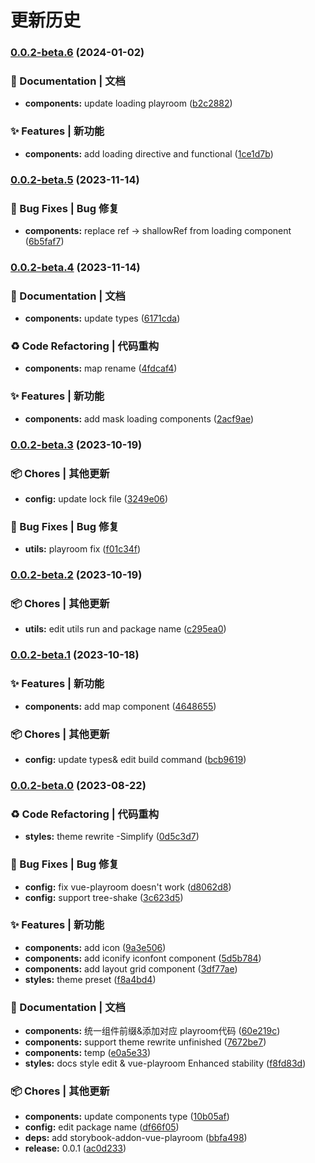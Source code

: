 # 更新历史 


### [0.0.2-beta.6](https://github.com/JingHong0202/test/compare/v0.0.2-beta.5...v0.0.2-beta.6) (2024-01-02)


### 📝 Documentation | 文档

* **components:** update loading playroom ([b2c2882](https://github.com/JingHong0202/test/commit/b2c2882759d88f54a13341c4423e1c2135344628))


### ✨ Features | 新功能

* **components:** add loading directive and functional ([1ce1d7b](https://github.com/JingHong0202/test/commit/1ce1d7b4ab3a882a9fd8def21dfae413f23213c6))

### [0.0.2-beta.5](https://github.com/JingHong0202/test/compare/v0.0.2-beta.4...v0.0.2-beta.5) (2023-11-14)


### 🐛 Bug Fixes | Bug 修复

* **components:** replace ref -\>  shallowRef from loading component ([6b5faf7](https://github.com/JingHong0202/test/commit/6b5faf7d9182562a73222d0cb64e64e5cb0aca44))

### [0.0.2-beta.4](https://github.com/JingHong0202/test/compare/v0.0.2-beta.3...v0.0.2-beta.4) (2023-11-14)


### 📝 Documentation | 文档

* **components:** update types ([6171cda](https://github.com/JingHong0202/test/commit/6171cda6fe8ead48afe00e50c9bf043ebcdd4290))


### ♻ Code Refactoring | 代码重构

* **components:** map rename ([4fdcaf4](https://github.com/JingHong0202/test/commit/4fdcaf4fa7bd1cc5121a12da0c4eafee0cf9116f))


### ✨ Features | 新功能

* **components:** add mask loading components ([2acf9ae](https://github.com/JingHong0202/test/commit/2acf9ae28768991025d5e911b6d4ac6e9db6bc78))

### [0.0.2-beta.3](https://github.com/JingHong0202/test/compare/v0.0.2-beta.2...v0.0.2-beta.3) (2023-10-19)


### 📦 Chores | 其他更新

* **config:** update lock file ([3249e06](https://github.com/JingHong0202/test/commit/3249e068848dc3c4d0cc7d9f6a378660da5b6b70))


### 🐛 Bug Fixes | Bug 修复

* **utils:** playroom fix ([f01c34f](https://github.com/JingHong0202/test/commit/f01c34fbfa5ebf31a8d93fdcccf631257e9f90b6))

### [0.0.2-beta.2](https://github.com/JingHong0202/test/compare/v0.0.2-beta.1...v0.0.2-beta.2) (2023-10-19)


### 📦 Chores | 其他更新

* **utils:** edit utils run and package name ([c295ea0](https://github.com/JingHong0202/test/commit/c295ea0d2eaf77977965f7973167646581bc15d5))

### [0.0.2-beta.1](https://github.com/JingHong0202/test/compare/v0.0.2-beta.0...v0.0.2-beta.1) (2023-10-18)


### ✨ Features | 新功能

* **components:** add map component ([4648655](https://github.com/JingHong0202/test/commit/464865505e44c46d5f16b0c09f9526e95e1cfd00))


### 📦 Chores | 其他更新

* **config:** update types\& edit build command ([bcb9619](https://github.com/JingHong0202/test/commit/bcb9619ed8bc08886bd678ee94a4e08269f5d7c2))

### [0.0.2-beta.0](https://github.com/JingHong0202/test/compare/v0.0.1-beta...v0.0.2-beta.0) (2023-08-22)


### ♻ Code Refactoring | 代码重构

* **styles:** theme rewrite -Simplify ([0d5c3d7](https://github.com/JingHong0202/test/commit/0d5c3d78d5bad36b5c9ac9ffb3a84e49b3f6437e))


### 🐛 Bug Fixes | Bug 修复

* **config:** fix vue-playroom doesn't work ([d8062d8](https://github.com/JingHong0202/test/commit/d8062d87a7cb3c052069f11860707dbdf06c93fc))
* **config:** support tree-shake ([3c623d5](https://github.com/JingHong0202/test/commit/3c623d58e97492fdf3535be700e899ecefd97a17))


### ✨ Features | 新功能

* **components:** add icon ([9a3e506](https://github.com/JingHong0202/test/commit/9a3e5062f9c6e85b844c2452f997e8695e042cce))
* **components:** add iconify iconfont component ([5d5b784](https://github.com/JingHong0202/test/commit/5d5b784d11ee172d83344ae7743297f9871296fc))
* **components:** add layout grid component ([3df77ae](https://github.com/JingHong0202/test/commit/3df77ae98932be524d5d74a1d3efe71fbcd100fb))
* **styles:** theme preset ([f8a4bd4](https://github.com/JingHong0202/test/commit/f8a4bd45f92fc4faaf8f9bf7fc507a23d35f4a8f))


### 📝 Documentation | 文档

* **components:** 统一组件前缀\&添加对应 playroom代码 ([60e219c](https://github.com/JingHong0202/test/commit/60e219cf1e3485a1d879a16b2f649fb4c0c38c4f))
* **components:** support theme rewrite unfinished ([7672be7](https://github.com/JingHong0202/test/commit/7672be72961e005f28573bb1df8eac0cd6bd4e80))
* **components:** temp ([e0a5e33](https://github.com/JingHong0202/test/commit/e0a5e3375f67dfa7aee5b32b2993c6f7c732c679))
* **styles:** docs style edit \& vue-playroom Enhanced stability ([f8fd83d](https://github.com/JingHong0202/test/commit/f8fd83d93d020f98c77eb20ef9b450ad0dce82b0))


### 📦 Chores | 其他更新

* **components:** update components type ([10b05af](https://github.com/JingHong0202/test/commit/10b05af20aa41ace481c4e068a4d62196aa9b451))
* **config:** edit package name ([df66f05](https://github.com/JingHong0202/test/commit/df66f052156bd0a77c2f86c7bd16853d065e0487))
* **deps:** add storybook-addon-vue-playroom ([bbfa498](https://github.com/JingHong0202/test/commit/bbfa498f07ce5a60c33085450d5475c640eb019a))
* **release:** 0.0.1 ([ac0d233](https://github.com/JingHong0202/test/commit/ac0d23355056d368d472abac8d7e4115d94afb9b))
